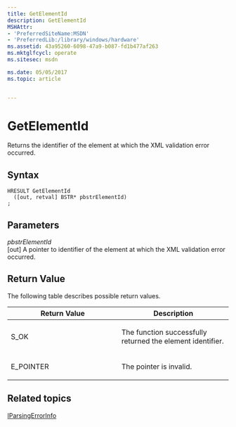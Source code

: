 ```yaml
---
title: GetElementId
description: GetElementId
MSHAttr:
- 'PreferredSiteName:MSDN'
- 'PreferredLib:/library/windows/hardware'
ms.assetid: 43a95260-6098-47a9-b087-fd1b477af263
ms.mktglfcycl: operate
ms.sitesec: msdn

ms.date: 05/05/2017
ms.topic: article


---
```


# GetElementId


Returns the identifier of the element at which the XML validation error occurred.

## Syntax


```
HRESULT GetElementId
  ([out, retval] BSTR* pbstrElementId)
;
```

## Parameters


<a href="" id="pbstrelementid"></a>*pbstrElementId*  
\[out\] A pointer to identifier of the element at which the XML validation error occurred.

## Return Value


The following table describes possible return values.

<table>
<colgroup>
<col width="50%" />
<col width="50%" />
</colgroup>
<thead>
<tr class="header">
<th>Return Value</th>
<th>Description</th>
</tr>
</thead>
<tbody>
<tr class="odd">
<td><p>S_OK</p></td>
<td><p>The function successfully returned the element identifier.</p></td>
</tr>
<tr class="even">
<td><p>E_POINTER</p></td>
<td><p>The pointer is invalid.</p></td>
</tr>
</tbody>
</table>

 

## Related topics


[IParsingErrorInfo](iparsingerrorinfo.md)

 

 







